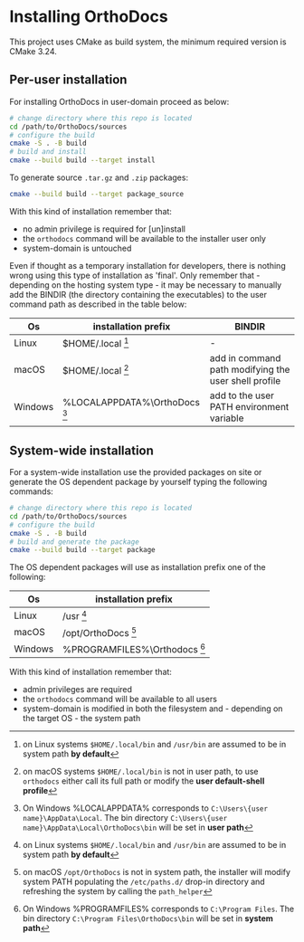 # Installing OrthoDocs

This project uses CMake as build system, the minimum required version is CMake 3.24.

## Per-user installation

For installing OrthoDocs in user-domain proceed as below:

```bash
# change directory where this repo is located
cd /path/to/OrthoDocs/sources
# configure the build
cmake -S . -B build
# build and install
cmake --build build --target install
```

To generate source `.tar.gz` and `.zip` packages:

```bash
cmake --build build --target package_source
```

With this kind of installation remember that:

- no admin privilege is required for [un]install
- the `orthodocs` command will be available to the installer user only
- system-domain is untouched

Even if thought as a temporary installation for developers, there is nothing wrong using this type of installation as 'final'. Only remember that  - depending on the hosting system type - it may be necessary to manually add the BINDIR (the directory containing the executables) to the user command path as described in the table below:

| Os        | installation prefix           | BINDIR                                                |
| --------- | ----------------------------- | ----------------------------------------------------- |
| Linux     | $HOME/.local [^1]             | -                                                     |
| macOS     | $HOME/.local [^2]             | add in command path modifying the user shell profile  |
| Windows   | %LOCALAPPDATA%\OrthoDocs [^4] | add to the user PATH environment variable             |

## System-wide installation

For a system-wide installation use the provided packages on site or generate the OS dependent package by yourself typing the following commands:

```bash
# change directory where this repo is located
cd /path/to/OrthoDocs/sources
# configure the build
cmake -S . -B build
# build and generate the package
cmake --build build --target package
```

The OS dependent packages will use as installation prefix one of the following:

| Os        | installation prefix           |
| --------- | ----------------------------- |
| Linux     | /usr [^1]                     |
| macOS     | /opt/OrthoDocs [^3]           |
| Windows   | %PROGRAMFILES%\Orthodocs [^5] |

With this kind of installation remember that:

- admin privileges are required
- the `orthodocs` command will be available to all users
- system-domain is modified in both the filesystem and - depending on the target OS - the system path

[^1]: on Linux systems `$HOME/.local/bin` and `/usr/bin` are assumed to be in system path **by default**

[^2]: on macOS systems `$HOME/.local/bin` is not in user path, to use `orthodocs` either call its full path or modify the **user default-shell profile**

[^3]: on macOS `/opt/OrthoDocs` is not in system path, the installer will modify system PATH populating the `/etc/paths.d/` drop-in directory and refreshing the system by calling the `path_helper`

[^4]: On Windows %LOCALAPPDATA% corresponds to `C:\Users\{user name}\AppData\Local`. The bin directory `C:\Users\{user name}\AppData\Local\OrthoDocs\bin` will be set in **user path**

[^5]: On Windows %PROGRAMFILES% corresponds to `C:\Program Files`. The bin directory `C:\Program Files\OrthoDocs\bin` will be set in **system path**
